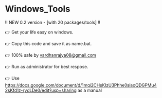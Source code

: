# Windows_Tools
‼ NEW 0.2 version - [with 20 packages/tools] ‼

👉 Get your life easy on windows.

👉 Copy this code and save it as name.bat.

👉 100% safe by vardhanrajya08@gmail.com

👉 Run as administrator for best respose. 

👉 Use https://docs.google.com/document/d/1mqi2CHsKIzU3Phhe0siaoQDGPMu42sKfd1z-rydLDe0/edit?usp=sharing as a manual
